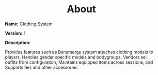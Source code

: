 <h1 style="text-align:center; font-size:2rem; font-weight:bold;">About</h1>

**Name:**
Clothing System

**Version:**
1

**Description:**

Provides features such as Bonemerge system attaches clothing models to players, Handles gender specific models and bodygroups, Vendors sell outfits from configuration, Maintains equipped items across sessions, and Supports ties and other accessories.
